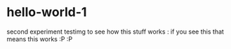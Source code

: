 # hello-world-1
second experiment
testimg to see how this stuff works : if you see this that means this works :P :P 

